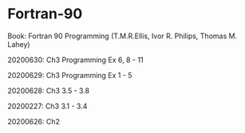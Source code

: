 # Fortran-90

Book: Fortran 90 Programming (T.M.R.Ellis, Ivor R. Philips, Thomas M. Lahey)

20200630: Ch3 Programming Ex 6, 8 - 11

20200629: Ch3 Programming Ex 1 - 5

20200628: Ch3 3.5 - 3.8 

20200227: Ch3 3.1 - 3.4

20200626: Ch2 
